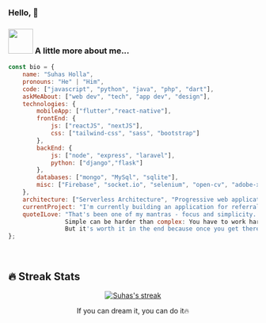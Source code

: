 ### Hello, 👋
<!--
**suhashollakc/suhashollakc** is a ✨ _special_ ✨ repository because its `README.md` (this file) appears on your GitHub profile.
-->

### <img src="https://media.giphy.com/media/VgCDAzcKvsR6OM0uWg/giphy.gif" width="50"> A little more about me...  

```javascript
const bio = {
    name: "Suhas Holla",
    pronouns: "He" | "Him",
    code: ["javascript", "python", "java", "php", "dart"],
    askMeAbout: ["web dev", "tech", "app dev", "design"],
    technologies: {
        mobileApp: ["flutter","react-native"],
        frontEnd: {
            js: ["reactJS", "nextJS"],
            css: ["tailwind-css", "sass", "bootstrap"]
        },
        backEnd: {
            js: ["node", "express", "laravel"],
            python: ["django","flask"]
        },
        databases: ["mongo", "MySql", "sqlite"],
        misc: ["Firebase", "socket.io", "selenium", "open-cv", "adobe-xd", "adobe-illustrator"]
    },
    architecture: ["Serverless Architecture", "Progressive web applications", "Single page applications"],
    currentProject: "I'm currently building an application for referrals.",
    quoteILove: "That's been one of my mantras - focus and simplicity. 
                Simple can be harder than complex: You have to work hard to get your thinking clean to make it simple. 
                But it's worth it in the end because once you get there, you can move mountains. Steve Jobs"
};
```


<br/>

## 🔥 Streak Stats
<!-- GitHub Readme Streak Stats - https://github.com/DenverCoder1/github-readme-streak-stats -->
<p align="center">
  <a href="https://github.com/DenverCoder1/github-readme-streak-stats">
    <img title="🔥 Get streak stats for your profile at git.io/streak-stats" alt="Suhas's streak" src="http://github-readme-streak-stats.herokuapp.com?user=suhashollakc&date_format=M%20j%5B%2C%20Y%5D"/>
  </a> 
  <p align="center"> If you can dream it, you can do it🔥 </p>
</p>
<!-- 
Here are some ideas to get you started:

- 🔭 I’m currently working on ...
- 🌱 I’m currently learning ...
- 👯 I’m looking to collaborate on ...
- 🤔 I’m looking for help with ...
- 💬 Ask me about ...
- 📫 How to reach me: ...
- 😄 Pronouns: ...
- ⚡ Fun fact: ...
-->
